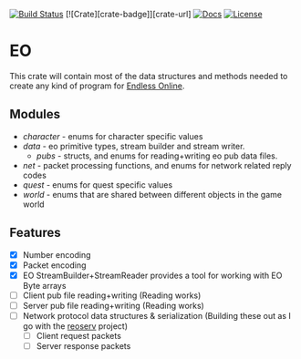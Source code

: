 [![Build Status][actions-badge]][actions-url]
[![Crate][crate-badge]][crate-url]
[![Docs][docs-badge]][docs-url]
[![License][mit-badge]][mit-url]

[crates-badge]: https://img.shields.io/crates/v/eo.svg
[crates-url]: https://crates.io/crates/tokio
[docs-badge]: https://img.shields.io/docsrs/eo.svg
[docs-url]: https://docs.rs/eo
[actions-badge]: https://github.com/sorokya/eo/workflows/Rust/badge.svg
[actions-url]: https://github.com/sorokya/eo/actions?query=branch%3Amaster
[mit-badge]: https://img.shields.io/badge/license-MIT-blue.svg
[mit-url]: https://github.com/sorokya/eo/blob/master/LICENSE

# EO
This crate will contain most of the data structures and methods needed
to create any kind of program for [Endless Online](https://game.eoserv.net/).

## Modules
* *character* - enums for character specific values
* *data* - eo primitive types, stream builder and stream writer.
    * *pubs* - structs, and enums for reading+writing eo pub data files.
* *net* - packet processing functions, and enums for network related reply codes
* *quest* - enums for quest specific values
* *world* - enums that are shared between different objects in the game world

## Features
* [x] Number encoding
* [x] Packet encoding
* [x] EO StreamBuilder+StreamReader provides a tool for working with EO Byte arrays
* [ ] Client pub file reading+writing (Reading works)
* [ ] Server pub file reading+writing (Reading works)
* [ ] Network protocol data structures & serialization (Building these out as I go with the [reoserv](https://github.com/sorokya/reoserv) project)
  * [ ] Client request packets
  * [ ] Server response packets

